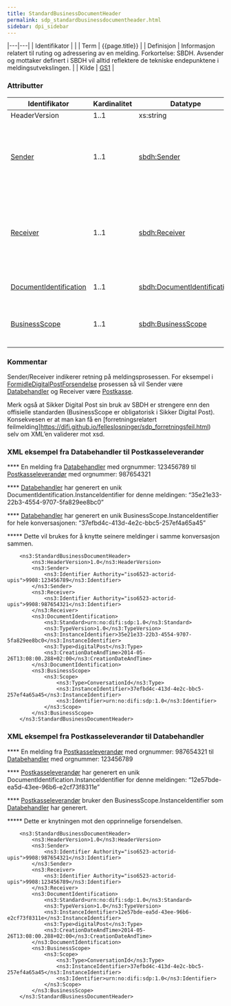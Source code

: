 ```yaml
---
title: StandardBusinessDocumentHeader  
permalink: sdp_standardbusinessdocumentheader.html
sidebar: dpi_sidebar
---
```


|---|---|
| Identifikator | |
| Term          | {{page.title}} |
| Definisjon    | Informasjon relatert til ruting og adressering av en melding. Forkortelse: SBDH. Avsender og mottaker definert i SBDH vil alltid reflektere de tekniske endepunktene i meldingsutvekslingen. |
| Kilde         | [GS1](http://www.gs1.org) |

### Attributter

| Identifikator                                    | Kardinalitet | Datatype                                              | Kommentar                                                                                                                                                                                   |
| ------------------------------------------------ | ------------ | ----------------------------------------------------- | ------------------------------------------------------------------------------------------------------------------------------------------------------------------------------------------- |
| HeaderVersion                                    | 1..1         | xs:string                                             | “1.0”                                                                                                                                                                                       |
| [Sender](https://difi.github.io/felleslosninger/sdp_sender.html)                                 | 1..1         | [sbdh:Sender](https://difi.github.io/felleslosninger/sdp_sender.html)                                 | Identifikator (organisasjonsnummer) til virksomheten som initierer (er avsender) i meldingsprosessen. Alle kvitteringer skal addresseres til denne parten som mottaker                      |
| [Receiver](Receiver.md)                             | 1..1         | [sbdh:Receiver](Receiver.md)                             | Identifikator (organisasjonsnummer) til virksomheten som er sluttmottaker i meldingsprosessen. Ved initiell sending av melding vil dette alltid være en postboks eller utskriftsleverandør. |
| [DocumentIdentification](DocumentIdentification.md) | 1..1         | [sbdh:DocumentIdentification](DocumentIdentification.md) | Unik identifikator for meldingen, generert av Avsender                                                                                                                                      |
| [BusinessScope](BusinessScope.md)                   | 1..1         | [sbdh:BusinessScope](BusinessScope.md)                   | Unik identifikator for konversasjonen, knytter meldinger og tilhørende kvitteringer sammen                                                                                                  |

### Kommentar

Sender/Receiver indikerer retning på meldingsprosessen. For eksempel i
[FormidleDigitalPostForsendelse](https://difi.github.io/felleslosninger/sdp_formidledigitalpostforsendelse.html)
prosessen så vil Sender være [Databehandler](https://difi.github.io/felleslosninger/sdp_aktorer.html#roller) og Receiver
være [Postkasse](https://difi.github.io/felleslosninger/sdp_aktorer.html#roller).

Merk også at Sikker Digital Post sin bruk av SBDH er strengere enn den
offisielle standarden (BusinessScope er obligatorisk i Sikker Digital
Post). Konsekvesen er at man kan få en [forretningsrelatert
feilmelding]https://difi.github.io/felleslosninger/sdp_forretningsfeil.html) selv om XML’en
validerer mot xsd.

### XML eksempel fra Databehandler til Postkasseleverandør

**** En melding fra [Databehandler](https://difi.github.io/felleslosninger/sdp_aktorer.html#rollerl) med orgnummer: 123456789
til [Postkasseleverandør](https://difi.github.io/felleslosninger/sdp_aktorer.html) med orgnummer: 987654321

**** [Databehandler](https://difi.github.io/felleslosninger/sdp_aktorer.html#roller) har generert en unik
DocumentIdentification.InstanceIdentifier for denne meldingen:
“35e21e33-22b3-4554-9707-5fa829ee8bc0”

**** [Databehandler](https://difi.github.io/felleslosninger/sdp_aktorer.html#roller) har generert en unik
BusinessScope.InstanceIdentifier for hele konversasjonen:
“37efbd4c-413d-4e2c-bbc5-257ef4a65a45”

****\* Dette vil brukes for å knytte seinere meldinger i samme
konversasjon sammen.

``` brush: xml; toolbar: false
    <ns3:StandardBusinessDocumentHeader>
        <ns3:HeaderVersion>1.0</ns3:HeaderVersion>
        <ns3:Sender>
            <ns3:Identifier Authority="iso6523-actorid-upis">9908:123456789</ns3:Identifier>
        </ns3:Sender>
        <ns3:Receiver>
            <ns3:Identifier Authority="iso6523-actorid-upis">9908:987654321</ns3:Identifier>
        </ns3:Receiver>
        <ns3:DocumentIdentification>
            <ns3:Standard>urn:no:difi:sdp:1.0</ns3:Standard>
            <ns3:TypeVersion>1.0</ns3:TypeVersion>
            <ns3:InstanceIdentifier>35e21e33-22b3-4554-9707-5fa829ee8bc0</ns3:InstanceIdentifier>
            <ns3:Type>digitalPost</ns3:Type>
            <ns3:CreationDateAndTime>2014-05-26T13:08:00.288+02:00</ns3:CreationDateAndTime>
        </ns3:DocumentIdentification>
        <ns3:BusinessScope>
            <ns3:Scope>
                <ns3:Type>ConversationId</ns3:Type>
                <ns3:InstanceIdentifier>37efbd4c-413d-4e2c-bbc5-257ef4a65a45</ns3:InstanceIdentifier> 
                <ns3:Identifier>urn:no:difi:sdp:1.0</ns3:Identifier>
            </ns3:Scope>
        </ns3:BusinessScope>
    </ns3:StandardBusinessDocumentHeader>
```

### XML eksempel fra Postkasseleverandør til Databehandler

**** En melding fra [Postkasseleverandør](../Aktorer.md) med orgnummer:
987654321 til [Databehandler](https://difi.github.io/felleslosninger/sdp_aktorer.html) med orgnummer: 123456789

**** [Postkasseleverandør](https://difi.github.io/felleslosninger/sdp_aktorer.html) har generert en unik
DocumentIdentification.InstanceIdentifier for denne meldingen:
“12e57bde-ea5d-43ee-96b6-e2cf73f8311e”

**** [Postkasseleverandør](https://difi.github.io/felleslosninger/sdp_aktorer.html) bruker den
BusinessScope.InstanceIdentifier som [Databehandler](https://difi.github.io/felleslosninger/sdp_aktorer.html) har
generert.

****\* Dette er knytningen mot den opprinnelige forsendelsen.

``` brush: xml; toolbar: false
    <ns3:StandardBusinessDocumentHeader>
        <ns3:HeaderVersion>1.0</ns3:HeaderVersion>
        <ns3:Sender>
            <ns3:Identifier Authority="iso6523-actorid-upis">9908:987654321</ns3:Identifier>
        </ns3:Sender>
        <ns3:Receiver>
            <ns3:Identifier Authority="iso6523-actorid-upis">9908:123456789</ns3:Identifier>
        </ns3:Receiver>
        <ns3:DocumentIdentification>
            <ns3:Standard>urn:no:difi:sdp:1.0</ns3:Standard>
            <ns3:TypeVersion>1.0</ns3:TypeVersion>
            <ns3:InstanceIdentifier>12e57bde-ea5d-43ee-96b6-e2cf73f8311e</ns3:InstanceIdentifier>
            <ns3:Type>digitalPost</ns3:Type>
            <ns3:CreationDateAndTime>2014-05-26T13:08:00.288+02:00</ns3:CreationDateAndTime>
        </ns3:DocumentIdentification>
        <ns3:BusinessScope>
            <ns3:Scope>
                <ns3:Type>ConversationId</ns3:Type>
                <ns3:InstanceIdentifier>37efbd4c-413d-4e2c-bbc5-257ef4a65a45</ns3:InstanceIdentifier> 
                <ns3:Identifier>urn:no:difi:sdp:1.0</ns3:Identifier>
            </ns3:Scope>
        </ns3:BusinessScope>
    </ns3:StandardBusinessDocumentHeader>
```
